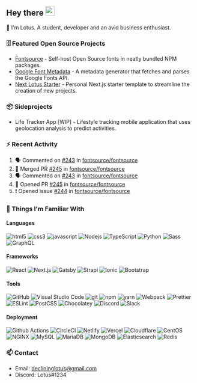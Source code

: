 ## Hey there <img src="https://media.giphy.com/media/hvRJCLFzcasrR4ia7z/giphy.gif" width="25px">

📝 I'm Lotus. A student, developer and an avid business enthusiast.

### 🗄 Featured Open Source Projects

- [Fontsource](https://github.com/fontsource/fontsource) - Self-host Open Source fonts in neatly bundled NPM packages.
- [Google Font Metadata](https://github.com/fontsource/google-font-metadata) - A metadata generator that fetches and parses the Google Fonts API.
- [Next Lotus Starter](https://github.com/DecliningLotus/next-lotus-starter) - Personal Next.js starter template to streamline the creation of new projects.

### 📦 Sideprojects

- Life Tracker App [WIP] - Lifestyle tracking mobile application that uses geolocation analysis to predict activities.

### ⚡ Recent Activity

<!--START_SECTION:activity-->

1. 🗣 Commented on [#243](https://github.com/fontsource/fontsource/issues/243) in [fontsource/fontsource](https://github.com/fontsource/fontsource)
2. 🎉 Merged PR [#245](https://github.com/fontsource/fontsource/pull/245) in [fontsource/fontsource](https://github.com/fontsource/fontsource)
3. 🗣 Commented on [#243](https://github.com/fontsource/fontsource/issues/243) in [fontsource/fontsource](https://github.com/fontsource/fontsource)
4. 💪 Opened PR [#245](https://github.com/fontsource/fontsource/pull/245) in [fontsource/fontsource](https://github.com/fontsource/fontsource)
5. ❗️ Opened issue [#244](https://github.com/fontsource/fontsource/issues/244) in [fontsource/fontsource](https://github.com/fontsource/fontsource)
<!--END_SECTION:activity-->

### 🔭 Things I'm Familiar With

#### Languages

<p>
<img alt="html5" src="https://img.shields.io/badge/-HTML5-E34F26?style=flat-square&logo=html5&logoColor=white" />
<img alt="css3" src="https://img.shields.io/badge/-CSS3-1572B6?style=flat-square&logo=css3&logoColor=white" />
<img alt="javascript" src="https://img.shields.io/badge/-JavaScript-F7DF1E?style=flat-square&logo=javascript&logoColor=white" />
<img alt="Nodejs" src="https://img.shields.io/badge/-Nodejs-43853d?style=flat-square&logo=Node.js&logoColor=white" />
<img alt="TypeScript" src="https://img.shields.io/badge/-TypeScript-007ACC?style=flat-square&logo=typescript&logoColor=white" />
<img alt="Python" src="https://img.shields.io/badge/-Python-3776AB?style=flat-square&logo=python&logoColor=white" />
<img alt="Sass" src="https://img.shields.io/badge/-Sass-CC6699?style=flat-square&logo=sass&logoColor=white" />
<img alt="GraphQL" src="https://img.shields.io/badge/-GraphQL-E10098?style=flat-square&logo=graphql&logoColor=white" />
</p>

#### Frameworks

<p>
<img alt="React" src="https://img.shields.io/badge/-React-45b8d8?style=flat-square&logo=react&logoColor=white" />
<img alt="Next.js" src="https://img.shields.io/badge/-Next.js-000000?style=flat-square&logo=next.js&logoColor=white">
<img alt="Gatsby" src="https://img.shields.io/badge/-Gatsby-663399?style=flat-square&logo=gatsby&logoColor=white" />
<img alt="Strapi" src="https://img.shields.io/badge/-Strapi-2E7EEA?style=flat-square&logo=strapi&logoColor=white" />
<img alt="Ionic" src="https://img.shields.io/badge/-Ionic-3880FF?style=flat-square&logo=ionic&logoColor=white" />
<img alt="Bootstrap" src="https://img.shields.io/badge/-Bootstrap-563D7C?style=flat-square&logo=bootstrap&logoColor=white" />
</p>

#### Tools

<p>
<img alt="GitHub" src="https://img.shields.io/badge/-GitHub-181717?style=flat-square&logo=github&logoColor=white" />
<img alt="Visual Studio Code" src="https://img.shields.io/badge/-Visual%20Studio%20Code-007ACC?style=flat-square&logo=visual-studio-code&logoColor=white" />
<img alt="git" src="https://img.shields.io/badge/-Git-F05032?style=flat-square&logo=git&logoColor=white" />
<img alt="npm" src="https://img.shields.io/badge/-NPM-CB3837?style=flat-square&logo=npm&logoColor=white" />
<img alt="yarn" src="https://img.shields.io/badge/-Yarn-2C8EBB?style=flat-square&logo=yarn&logoColor=white" />
<img alt="Webpack" src="https://img.shields.io/badge/-Webpack-8DD6F9?style=flat-square&logo=webpack&logoColor=white" />
<img alt="Prettier" src="https://img.shields.io/badge/-Prettier-F7B93E?style=flat-square&logo=prettier&logoColor=white" />
<img alt="ESLint" src="https://img.shields.io/badge/-ESLint-4B32C3?style=flat-square&logo=eslint&logoColor=white" />
<img alt="PostCSS" src="https://img.shields.io/badge/-PostCSS-DD3A0A?style=flat-square&logo=postcss&logoColor=white" />
<img alt="Chocolatey" src="https://img.shields.io/badge/-Chocolatey-80B5E3?style=flat-square&logo=chocolatey&logoColor=white" />
<img alt="Discord" src="https://img.shields.io/badge/-Discord-7289DA?style=flat-square&logo=discord&logoColor=white" />
<img alt="Slack" src="https://img.shields.io/badge/-Slack-4A154B?style=flat-square&logo=slack&logoColor=white" />
</p>

#### Deployment

<p>
<img alt="Github Actions" src="https://img.shields.io/badge/-Github_Actions-2088FF?style=flat-square&logo=github-actions&logoColor=white" />
<img alt="CircleCI" src="https://img.shields.io/badge/-CircleCI-343434?style=flat-square&logo=circleci&logoColor=white" />
<img alt="Netlify" src="https://img.shields.io/badge/-Netlify-00C7B7?style=flat-square&logo=netlify&logoColor=white" />
<img alt="Vercel" src="https://img.shields.io/badge/-Vercel-000000?style=flat-square&logo=vercel&logoColor=white" />
<img alt="Cloudflare" src="https://img.shields.io/badge/-Cloudflare-F38020?style=flat-square&logo=cloudflare&logoColor=white" />
<img alt="CentOS" src="https://img.shields.io/badge/-CentOS-262577?style=flat-square&logo=centos&logoColor=white" />
<img alt="NGINX" src="https://img.shields.io/badge/-NGINX-269539?style=flat-square&logo=nginx&logoColor=white" />
<img alt="MySQL" src="https://img.shields.io/badge/-MySQL-4479A1?style=flat-square&logo=mysql&logoColor=white" />
<img alt="MariaDB" src="https://img.shields.io/badge/-MariaDB-DB1F305F?style=flat-square&logo=mariadb&logoColor=white" />
<img alt="MongoDB" src="https://img.shields.io/badge/-MongoDB-13aa52?style=flat-square&logo=mongodb&logoColor=white" />
<img alt="Elasticsearch" src="https://img.shields.io/badge/-Elasticsearch-005571?style=flat-square&logo=elasticsearch&logoColor=white" />
<img alt="Redis" src="https://img.shields.io/badge/-Redis-DC382D?style=flat-square&logo=redis&logoColor=white" />
</p>

### 📫 Contact

- Email: declininglotus@gmail.com
- Discord: Lotus#1234
